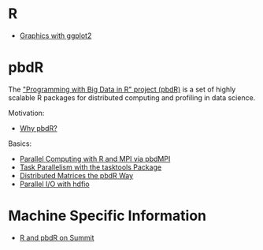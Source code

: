 # R

* [Graphics with ggplot2](./build/ggplot2.md)



# pbdR

The ["Programming with Big Data in R" project (pbdR)](https://pbdr.org/) is a set of highly scalable R packages for distributed computing and profiling in data science.

Motivation:
* [Why pbdR?](./content/pbdR/why.md)

Basics:
* [Parallel Computing with R and MPI via pbdMPI](./content/pbdR/mpi.md)
* [Task Parallelism with the tasktools Package](./content/pbdR/tasktools.md)
* [Distributed Matrices the pbdR Way](./content/pbdR/dist_mats.md)
* [Parallel I/O with hdfio](./content/pbdR/hdfio.md)

<!-- Advanced topics:
* [pbdR Analytics Cookbook](./content/pbdR/analytics.md)
* [GPU Computing with R and pbdR](./content/pbdR/gpgpu.md)
* [In-Situ Analysis with pbdR](./content/pbdR/insitu.md) -->



# Machine Specific Information

* [R and pbdR on Summit](./content/machines/summit.md)
